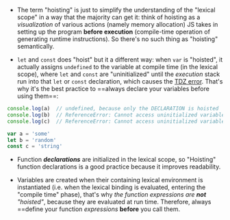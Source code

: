 - The term "hoisting" is just to simplify the understanding of the "lexical scope" in a way that the majority can get it: think of hoisting as a *visualization* of various actions (namely memory allocation) JS takes in setting up the program **before execution** (compile-time operation of generating runtime instructions). So there's no such thing as "hoisting" semantically.

- `let` and `const` does "hoist" but it a different way: when `var` is "hoisted", it actually assigns `undefined` to the variable at compile time (in the lexical scope), where `let` and `const` are "uninitialized" until the *execution* stack run into that `let` or `const` declaration, which causes the [TDZ error](https://www.freecodecamp.org/news/what-is-the-temporal-dead-zone). That's why it's the best practice to ==always declare your variables before using them==:
```js
console.log(a)  // undefined, because only the DECLARATION is hoisted
console.log(b)  // ReferenceError: Cannot access uninitialized variable.
console.log(c)  // ReferenceError: Cannot access uninitialized variable.

var a = 'some'
let b = 'random'
const c = 'string'
```

- Function ***declarations*** are initialized in the lexical scope, so "Hoisting" function declarations is a good practice because it improves readability.

- Variables are created when their containing lexical environment is instantiated (i.e. when the lexical binding is evaluated, entering the "compile time" phase), that's why *the function expressions are **not** "hoisted"*, because they are evaluated at run time. Therefore, always ==define your function *expressions* **before** you call them.